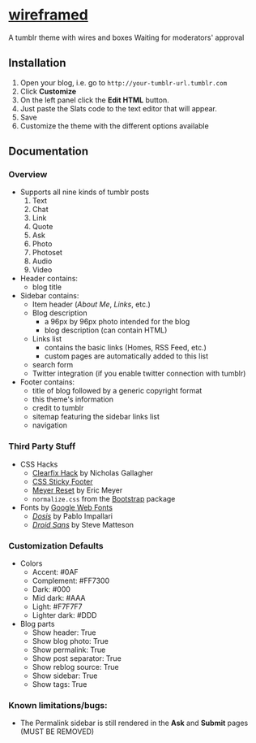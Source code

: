 [wireframed](http://www.tumblr.com/theme/36746)
==========

A tumblr theme with wires and boxes
Waiting for moderators' approval

Installation
------------
1. Open your blog, i.e. go to `http://your-tumblr-url.tumblr.com`
2. Click **Customize**
3. On the left panel click the **Edit HTML** button.
4. Just paste the Slats code to the text editor that will appear.
5. Save 
6. Customize the theme with the different options available

Documentation
-------------
### Overview
- Supports all nine kinds of tumblr posts
  1. Text
  2. Chat
  3. Link
  4. Quote
  5. Ask
  6. Photo
  7. Photoset
  8. Audio
  9. Video
- Header contains:
  - blog title
- Sidebar contains:
  - Item header (*About Me*, *Links*, etc.)
  - Blog description
    - a 96px by 96px photo intended for the blog
    - blog description (can contain HTML)
  - Links list
    - contains the basic links (Homes, RSS Feed, etc.)
    - custom pages are automatically added to this list
  - search form
  - Twitter integration (if you enable twitter connection with tumblr)
- Footer contains:
  - title of blog followed by a generic copyright format
  - this theme's information
  - credit to tumblr
  - sitemap featuring the sidebar links list
  - navigation

### Third Party Stuff
- CSS Hacks 
  - [Clearfix Hack](http://nicolasgallagher.com/micro-clearfix-hack/) by Nicholas Gallagher
  - [CSS Sticky Footer](http://www.cssstickyfooter.com/)
  - [Meyer Reset](http://meyerweb.com/eric/tools/css/reset/) by Eric Meyer
  - `normalize.css` from the [Bootstrap](http://twitter.github.com/bootstrap/) package
- Fonts by [Google Web Fonts](http://www.google.com/webfonts)
  - [*Dosis*](http://www.google.com/webfonts/specimen/Dosis) by Pablo Impallari
  - [*Droid Sans*](http://www.google.com/webfonts/specimen/Droid+Sans) by Steve Matteson

### Customization Defaults
- Colors
  - Accent: #0AF
  - Complement: #FF7300
  - Dark: #000
  - Mid dark: #AAA
  - Light: #F7F7F7
  - Lighter dark: #DDD
- Blog parts
  - Show header: True
  - Show blog photo: True
  - Show permalink: True
  - Show post separator: True
  - Show reblog source: True
  - Show sidebar: True
  - Show tags: True

### Known limitations/bugs:
- The Permalink sidebar is still rendered in the **Ask** and **Submit** pages (MUST BE REMOVED)
